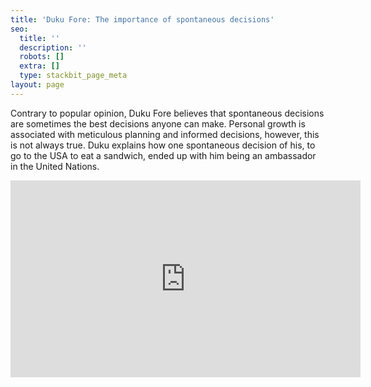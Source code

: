 ```yaml
---
title: 'Duku Fore: The importance of spontaneous decisions'
seo:
  title: ''
  description: ''
  robots: []
  extra: []
  type: stackbit_page_meta
layout: page
---
```

Contrary to popular opinion, Duku Fore believes that spontaneous decisions are sometimes the best decisions anyone can make. Personal growth is associated with meticulous planning and informed decisions, however, this is not always true. Duku explains how one spontaneous decision of his, to go to the USA to eat a sandwich, ended up with him being an ambassador in the United Nations.

<iframe width="560" height="315" src="https://www.youtube.com/embed/EfoQqtZrbTo" title="YouTube video player" frameborder="0" allow="accelerometer; autoplay; clipboard-write; encrypted-media; gyroscope; picture-in-picture" allowfullscreen></iframe>